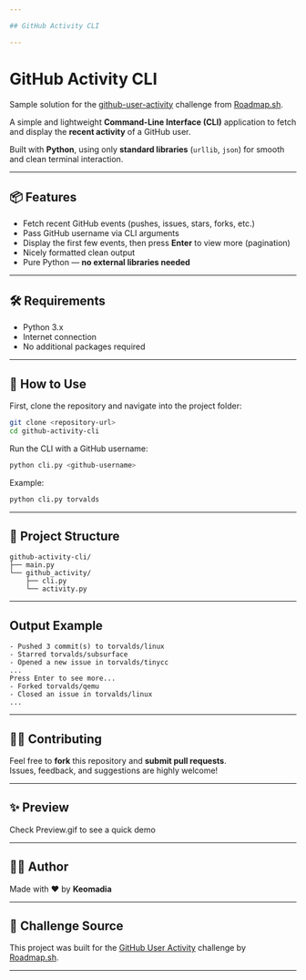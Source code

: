 ```yaml
---

## GitHub Activity CLI

---
```


# GitHub Activity CLI

Sample solution for the [github-user-activity](https://roadmap.sh/projects/github-user-activity) challenge from [Roadmap.sh](https://roadmap.sh).

A simple and lightweight **Command-Line Interface (CLI)** application to fetch and display the **recent activity** of a GitHub user.

Built with **Python**, using only **standard libraries** (`urllib`, `json`) for smooth and clean terminal interaction.

---

## 📦 Features

- Fetch recent GitHub events (pushes, issues, stars, forks, etc.)
- Pass GitHub username via CLI arguments
- Display the first few events, then press **Enter** to view more (pagination)
- Nicely formatted clean output
- Pure Python — **no external libraries needed**

---

## 🛠 Requirements

- Python 3.x
- Internet connection
- No additional packages required

---

## 🚀 How to Use

First, clone the repository and navigate into the project folder:

```bash
git clone <repository-url>
cd github-activity-cli
```

Run the CLI with a GitHub username:

```bash
python cli.py <github-username>
```

Example:

```bash
python cli.py torvalds
```

---

## 📂 Project Structure

```
github-activity-cli/
├── main.py                
└── github_activity/
    ├── cli.py      
    └── activity.py      
```

---

## Output Example

```
- Pushed 3 commit(s) to torvalds/linux
- Starred torvalds/subsurface
- Opened a new issue in torvalds/tinycc
...
Press Enter to see more...
- Forked torvalds/qemu
- Closed an issue in torvalds/linux
...
```

---

## 👨‍💻 Contributing

Feel free to **fork** this repository and **submit pull requests**.  
Issues, feedback, and suggestions are highly welcome!

---



## ✨ Preview 

Check Preview.gif to see a quick demo

---

## 👨‍💻 Author

Made with ❤️ by **Keomadia**

<!-- ## 📃 License

This project is licensed under the [MIT License](LICENSE).

--- -->
---

## 🔗 Challenge Source

This project was built for the [GitHub User Activity](https://roadmap.sh/projects/github-user-activity) challenge by [Roadmap.sh](https://roadmap.sh).

---
